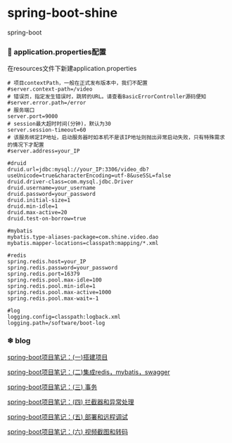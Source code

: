 # spring-boot-shine
spring-boot

### 🌈 application.properties配置

在resources文件下新建application.properties

```
# 项目contextPath，一般在正式发布版本中，我们不配置
#server.context-path=/video
# 错误页，指定发生错误时，跳转的URL。请查看BasicErrorController源码便知
#server.error.path=/error
# 服务端口
server.port=9000
# session最大超时时间(分钟)，默认为30
server.session-timeout=60
# 该服务绑定IP地址，启动服务器时如本机不是该IP地址则抛出异常启动失败，只有特殊需求的情况下才配置
#server.address=your_IP

#druid
druid.url=jdbc:mysql://your_IP:3306/video_db?useUnicode=true&characterEncoding=utf-8&useSSL=false
druid.driver-class=com.mysql.jdbc.Driver
druid.username=your_username
druid.password=your_password
druid.initial-size=1
druid.min-idle=1
druid.max-active=20
druid.test-on-borrow=true

#mybatis
mybatis.type-aliases-package=com.shine.video.dao
mybatis.mapper-locations=classpath:mapping/*.xml

#redis
spring.redis.host=your_IP
spring.redis.password=your_password
spring.redis.port=16379
spring.redis.pool.max-idle=100
spring.redis.pool.min-idle=1
spring.redis.pool.max-active=1000
spring.redis.pool.max-wait=-1

#log
logging.config=classpath:logback.xml
logging.path=/software/boot-log
```
### ❄ blog 

[spring-boot项目笔记：(一)搭建项目](http://7le.top/2017/05/26/springboot%E9%A1%B9%E7%9B%AE%E7%AC%94%E8%AE%B0%EF%BC%9A(%E4%B8%80)%E6%90%AD%E5%BB%BA%E9%A1%B9%E7%9B%AE/)

[spring-boot项目笔记：(二)集成redis，mybatis，swagger](http://7le.top/2017/06/04/springboot%E9%A1%B9%E7%9B%AE%E7%AC%94%E8%AE%B0%EF%BC%9A(%E4%BA%8C)%E9%9B%86%E6%88%90redis%EF%BC%8Cmybatis%EF%BC%8Cswagger/#more)

[spring-boot项目笔记：(三) 事务](http://7le.top/2017/06/11/springboot%E9%A1%B9%E7%9B%AE%E7%AC%94%E8%AE%B0%EF%BC%9A(%E4%B8%89)%20%E4%BA%8B%E5%8A%A1/)

[spring-boot项目笔记：(四) 拦截器和异常处理](http://7le.top/2017/06/13/springboot%E9%A1%B9%E7%9B%AE%E7%AC%94%E8%AE%B0%EF%BC%9A(%E5%9B%9B)%E6%8B%A6%E6%88%AA%E5%99%A8%E5%92%8C%E5%BC%82%E5%B8%B8%E5%A4%84%E7%90%86/)

[spring-boot项目笔记：(五) 部署和远程调试](http://7le.top/2017/06/19/springboot%E9%A1%B9%E7%9B%AE%E7%AC%94%E8%AE%B0%EF%BC%9A(%E4%BA%94)%20%E9%83%A8%E7%BD%B2%E5%92%8C%E8%BF%9C%E7%A8%8B%E8%B0%83%E8%AF%95/)

[spring-boot项目笔记：(六) 视频截图和转码](http://7le.top/2017/06/21/springboot%E9%A1%B9%E7%9B%AE%E7%AC%94%E8%AE%B0%EF%BC%9A(%E5%85%AD)%20%E8%A7%86%E9%A2%91%E6%88%AA%E5%9B%BE%E5%92%8C%E8%BD%AC%E7%A0%81/)
